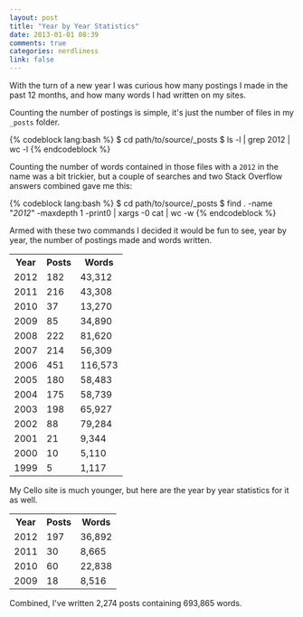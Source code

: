 ```yaml
---
layout: post
title: "Year by Year Statistics"
date: 2013-01-01 08:39
comments: true
categories: nerdliness
link: false
---
```

With the turn of a new year I was curious how many postings I made in the past 12 months, and how many words I had written on my sites.

Counting the number of postings is simple, it's just the number of files in my `_posts` folder.

{% codeblock lang:bash %}
$ cd path/to/source/_posts
$ ls -l | grep 2012 | wc -l
{% endcodeblock %}

Counting the number of words contained in those files with a `2012` in the name was a bit trickier, but a couple of searches and two Stack Overflow answers combined gave me this:

{% codeblock lang:bash %}
$ cd path/to/source/_posts
$ find . -name "*2012*" -maxdepth 1 -print0 | xargs -0 cat | wc -w
{% endcodeblock %}

Armed with these two commands I decided it would be fun to see, year by year, the number of postings made and words written.

<table cellspacing="35px" cellpadding="25px">
	<tr>
		<th>Year</th><th>Posts</th><th>Words</th>
	</tr>
	<tr><td>2012</td><td>182</td><td>43,312</td></tr>
	<tr><td>2011</td><td>216</td><td>43,308</td></tr>
	<tr><td>2010</td><td>37</td><td>13,270</td></tr>
	<tr><td>2009</td><td>85</td><td>34,890</td></tr>
	<tr><td>2008</td><td>222</td><td>81,620</td></tr>
	<tr><td>2007</td><td>214</td><td>56,309</td></tr>
	<tr><td>2006</td><td>451</td><td>116,573</td></tr>
	<tr><td>2005</td><td>180</td><td>58,483</td></tr>
	<tr><td>2004</td><td>175</td><td>58,739</td></tr>
	<tr><td>2003</td><td>198</td><td>65,927</td></tr>
	<tr><td>2002</td><td>88</td><td>79,284</td></tr>
	<tr><td>2001</td><td>21</td><td>9,344</td></tr>
	<tr><td>2000</td><td>10</td><td>5,110</td></tr>
	<tr><td>1999</td><td>5</td><td>1,117</td></tr>
</table>

My Cello site is much younger, but here are the year by year statistics for it as well.

<table cellspacing="35px" cellpadding="25px">
	<tr>
		<th>Year</th><th>Posts</th><th>Words</th>
	</tr>
	<tr><td>2012</td><td>197</td><td>36,892</td></tr>
	<tr><td>2011</td><td>30</td><td>8,665</td></tr>
	<tr><td>2010</td><td>60</td><td>22,838</td></tr>
	<tr><td>2009</td><td>18</td><td>8,516</td></tr>
</table>

Combined, I've written 2,274 posts containing 693,865 words.